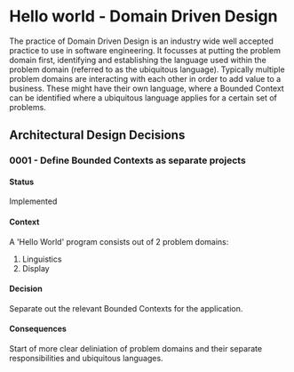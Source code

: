 # Hello world - Domain Driven Design
The practice of Domain Driven Design is an industry wide well accepted practice to use in software engineering.
It focusses at putting the problem domain first, identifying and establishing the language used within the problem domain (referred to as the ubiquitous language).
Typically multiple problem domains are interacting with each other in order to add value to a business.
These might have their own language, where a Bounded Context can be identified where a ubiquitous language applies for a certain set of problems.

## Architectural Design Decisions

### 0001 - Define Bounded Contexts as separate projects
#### Status
Implemented
#### Context
A 'Hello World' program consists out of 2 problem domains:
1. Linguistics
2. Display
#### Decision
Separate out the relevant Bounded Contexts for the application.
#### Consequences
Start of more clear deliniation of problem domains and their separate responsibilities and ubiquitous languages.